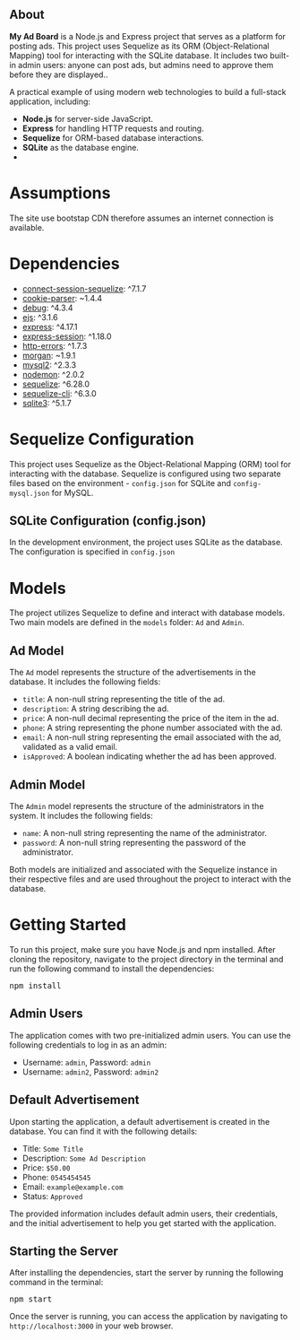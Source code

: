 ## About

**My Ad Board** is a Node.js and Express project that serves as a platform for posting ads. This project uses Sequelize as its ORM (Object-Relational Mapping) tool for interacting with the SQLite database. It includes two built-in admin users: anyone can post ads, but admins need to approve them before they are displayed..

A practical example of using modern web technologies to build a full-stack application, including:

- **Node.js** for server-side JavaScript.
- **Express** for handling HTTP requests and routing.
- **Sequelize** for ORM-based database interactions.
- **SQLite** as the database engine.
- 
<h1>Assumptions</h1>
<p>
  The site use bootstap CDN therefore assumes an internet connection is available.
</p>

<h1>Dependencies</h1>
<ul>
        <li><a href="https://www.npmjs.com/package/connect-session-sequelize">connect-session-sequelize</a>: ^7.1.7</li>
        <li><a href="https://www.npmjs.com/package/cookie-parser">cookie-parser</a>: ~1.4.4</li>
        <li><a href="https://www.npmjs.com/package/debug">debug</a>: ^4.3.4</li>
        <li><a href="https://www.npmjs.com/package/ejs">ejs</a>: ^3.1.6</li>
        <li><a href="https://www.npmjs.com/package/express">express</a>: ^4.17.1</li>
        <li><a href="https://www.npmjs.com/package/express-session">express-session</a>: ^1.18.0</li>
        <li><a href="https://www.npmjs.com/package/http-errors">http-errors</a>: ^1.7.3</li>
        <li><a href="https://www.npmjs.com/package/morgan">morgan</a>: ~1.9.1</li>
        <li><a href="https://www.npmjs.com/package/mysql2">mysql2</a>: ^2.3.3</li>
        <li><a href="https://www.npmjs.com/package/nodemon">nodemon</a>: ^2.0.2</li>
        <li><a href="https://www.npmjs.com/package/sequelize">sequelize</a>: ^6.28.0</li>
        <li><a href="https://www.npmjs.com/package/sequelize-cli">sequelize-cli</a>: ^6.3.0</li>
        <li><a href="https://www.npmjs.com/package/sqlite3">sqlite3</a>: ^5.1.7</li>
    </ul>


<h1>Sequelize Configuration</h1>
<p>
    This project uses Sequelize as the Object-Relational Mapping (ORM) tool for interacting with the database.
    Sequelize is configured using two separate files based on the environment - <code>config.json</code> for SQLite and
    <code>config-mysql.json</code> for MySQL.
</p>

<h2>SQLite Configuration (config.json)</h2>
<p>
    In the development environment, the project uses SQLite as the database. The configuration is specified in
    <code>config.json</code>
</p>

<h1>Models</h1>
<p>
    The project utilizes Sequelize to define and interact with database models. Two main models are defined in the
    <code>models</code> folder: <code>Ad</code> and <code>Admin</code>.
</p>

<h2>Ad Model</h2>
<p>
    The <code>Ad</code> model represents the structure of the advertisements in the database. It includes the following fields:
</p>
<ul>
    <li><code>title</code>: A non-null string representing the title of the ad.</li>
    <li><code>description</code>: A string describing the ad.</li>
    <li><code>price</code>: A non-null decimal representing the price of the item in the ad.</li>
    <li><code>phone</code>: A string representing the phone number associated with the ad.</li>
    <li><code>email</code>: A non-null string representing the email associated with the ad, validated as a valid email.</li>
    <li><code>isApproved</code>: A boolean indicating whether the ad has been approved.</li>
</ul>

<h2>Admin Model</h2>
<p>
    The <code>Admin</code> model represents the structure of the administrators in the system. It includes the following fields:
</p>
<ul>
    <li><code>name</code>: A non-null string representing the name of the administrator.</li>
    <li><code>password</code>: A non-null string representing the password of the administrator.</li>
</ul>
<p>
    Both models are initialized and associated with the Sequelize instance in their respective files and are used throughout
    the project to interact with the database.
</p>

<h1>Getting Started</h1>
<p>
    To run this project, make sure you have Node.js and npm installed. After cloning the repository, navigate to the project
    directory in the terminal and run the following command to install the dependencies:
</p>
<pre>
npm install
</pre>

<h2>Admin Users</h2>
<p>
    The application comes with two pre-initialized admin users. You can use the following credentials to log in as an admin:
</p>
<ul>
    <li>Username: <code>admin</code>, Password: <code>admin</code></li>
    <li>Username: <code>admin2</code>, Password: <code>admin2</code></li>
</ul>

<h2>Default Advertisement</h2>
<p>
    Upon starting the application, a default advertisement is created in the database. You can find it with the following details:
</p>
<ul>
    <li>Title: <code>Some Title</code></li>
    <li>Description: <code>Some Ad Description</code></li>
    <li>Price: <code>$50.00</code></li>
    <li>Phone: <code>0545454545</code></li>
    <li>Email: <code>example@example.com</code></li>
    <li>Status: <code>Approved</code></li>
</ul>

<p>
    The provided information includes default admin users, their credentials, and the initial advertisement to help you get started with the application.
</p>

<h2>Starting the Server</h2>
<p>
    After installing the dependencies, start the server by running the following command in the terminal:
</p>
<pre>
npm start
</pre>

<p>
    Once the server is running, you can access the application by navigating to <code>http://localhost:3000</code> in your web browser.
</p>
